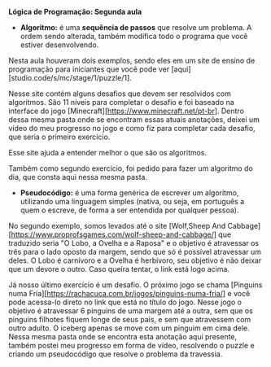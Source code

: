 **Lógica de Programação: Segunda aula**

- **Algoritmo:** é uma **sequência de passos** que resolve um problema.  A ordem sendo alterada, também modifica todo o programa que você estiver desenvolvendo.

Nesta aula houveram dois exemplos, sendo eles em um site de ensino de programação para iniciantes que você pode ver [aqui][studio.code/s/mc/stage/1/puzzle/1].

Nesse site contém alguns desafios que devem ser resolvidos com algoritmos.  São 11 níveis para completar o desafio e foi baseado na interface do jogo [Minecraft][https://www.minecraft.net/pt-br]. Dentro dessa mesma pasta onde se encontram essas atuais anotações, deixei um vídeo do meu progresso no jogo e como fiz para completar cada desafio, que seria o primeiro exercício.

Esse site ajuda a entender melhor o que são os algoritmos.

Também como segundo exercício, foi pedido para fazer um algoritmo do dia, que consta aqui nessa mesma pasta.

- **Pseudocódigo:** é uma forma genérica de escrever um algoritmo, utilizando uma linguagem simples (nativa, ou seja, em português a quem o escreve, de forma a ser entendida por qualquer pessoa).

No segundo exemplo, somos levados até o site [Wolf,Sheep And Cabbage][https://www.proprofsgames.com/wolf-sheep-and-cabbage/] que traduzido seria "O Lobo, a Ovelha e a Raposa" e o objetivo é atravessar os três para o lado oposto da margem, sendo que só é possível atravessar um deles. O Lobo é carnívoro e a Ovelha é herbívoro, seu objetivo é não deixar que um devore o outro. Caso queira tentar, o link está logo acima.

Já nosso último exercício é um desafio. O próximo jogo se chama [Pinguins numa Fria][https://rachacuca.com.br/jogos/pinguins-numa-fria/] e você pode acessa-lo direto no link que está no título do jogo. Nesse jogo o objetivo é atravessar 6 pinguins de uma margem até a outra, sem que os pinguins filhotes fiquem longe de seus pais, e sem que atravessem com outro adulto. O iceberg apenas se move com um pinguim em cima dele. Nessa mesma pasta onde se encontra esta anotação aqui presente, também postei meu progresso em forma de vídeo, resolvendo o puzzle e criando um pseudocódigo que resolve o problema da travessia.